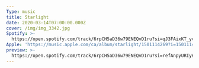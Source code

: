 ```yaml
---
Type: music
title: Starlight
date: 2020-03-14T07:00:00.000Z
cover: /img/img_3342.jpg
Spotify: >-
  https://open.spotify.com/track/6rpCH5aD36w79ENEQvD1ru?si=qJ3FAixKT_yvufsryiHBFw
Apple: 'https://music.apple.com/ca/album/starlight/1501114269?i=1501114270'
preview: >-
  https://open.spotify.com/track/6rpCH5aD36w79ENEQvD1ru?si=refAnpyURIyHcM-kkK2klg
---
```



